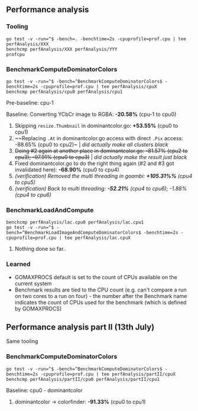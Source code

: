## Performance analysis

### Tooling
    go test -v -run=^$ -bench=. -benchtime=2s -cpuprofile=prof.cpu | tee perfAnalysis/XXX
    benchcmp perfAnalysis/XXX perfAnalysis/YYY
    profcpu

### BenchmarkComputeDominatorColors
    go test -v -run=^$ -bench=^BenchmarkComputeDominatorColors$ -benchtime=2s -cpuprofile=prof.cpu | tee perfAnalysis/cpuX
    benchcmp perfAnalysis/cpu0 perfAnalysis/cpu1

Pre-baseline: cpu-1

Baseline: Converting YCbCr image to RGBA: **-20.58%** (cpu-1 to cpu0)

1. Skipping ````resize.Thumbnail```` in dominantcolor.go: **+53.55%** (cpu0 to cpu1)
2. ~~Replacing ````.At```` in dominantcolor.go access with direct ````.Pix```` access: -88.65% (cpu0 to cpu2)~     | *did actually make all clusters black*
3. ~~Doing #2 again at another place in dominantcolor.go: -81.57% (cpu2 to cpu3); -97.91% (cpu0 to cpu3)~~          | *did actually make the result just black*
4. Fixed dominantcolor.go to do the right thing again (#2 and #3 got invalidated here): **-68.90%** (cpu0 to cpu4)
5. _(verification) Removed the multi threading in goambi: **+105.31%%** (cpu4 to cpu5)_
6. _(verification) Back to multi threading: **-52.21%** (cpu4 to cpu6); -1.88% (cpu4 to cpu6)_

### BenchmarkLoadAndCompute
    benchcmp perfAnalysis/lac.cpu0 perfAnalysis/lac.cpu1
    go test -v -run=^$ -bench=^BenchmarkLoadImageAndComputeDominatorColors$ -benchtime=2s -cpuprofile=prof.cpu | tee perfAnalysis/lac.cpuX

1. Nothing done so far..


### Learned
- GOMAXPROCS default is set to the count of CPUs available on the current system
- Benchmark results are tied to the CPU count (e.g. can't compare a run on two cores to a run on four) - the number after the Benchmark name indicates the count of CPUs used for the benchmark (which is defined by GOMAXPROCS)


## Performance analysis part II (13th July)
Same tooling



### BenchmarkComputeDominatorColors
    go test -v -run=^$ -bench=^BenchmarkComputeDominatorColors$ -benchtime=2s -cpuprofile=prof.cpu | tee perfAnalysis/partII/cpuX
    benchcmp perfAnalysis/partII/cpu0 perfAnalysis/partII/cpu1

Baseline: cpu0 - dominantcolor

1. dominantcolor -> colorfinder: **-91.33%** (cpu0 to cpu1)